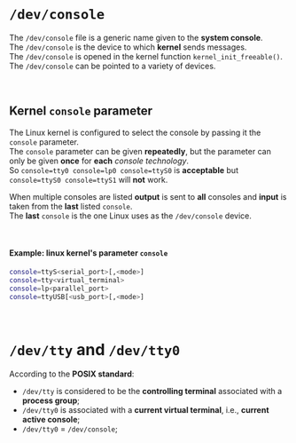 # `/dev/console`
The `/dev/console` file is a generic name given to the **system console**.<br>
The `/dev/console` is the device to which **kernel** sends messages.<br>
The `/dev/console` is opened in the kernel function `kernel_init_freeable()`.<br>
The `/dev/console` can be pointed to a variety of devices.

<br>

## Kernel `console` parameter
The Linux kernel is configured to select the console by passing it the `console` parameter.<br>
The `console` parameter can be given **repeatedly**, but the parameter can only be given **once** for **each** *console technology*.<br>
So `console=tty0 console=lp0 console=ttyS0` is **acceptable** but `console=ttyS0 console=ttyS1` will **not** work.<br>

When multiple consoles are listed **output** is sent to **all** consoles and **input** is taken from the **last** listed `console`.<br>
The **last** `console` is the one Linux uses as the `/dev/console` device.

<br>

#### Example: linux kernel's parameter `console`
```bash
console=ttyS<serial_port>[,<mode>]
console=tty<virtual_terminal>
console=lp<parallel_port>
console=ttyUSB[<usb_port>[,<mode>]
```

<br>

# `/dev/tty` and `/dev/tty0`
According to the **POSIX standard**:
- `/dev/tty` is considered to be the **controlling terminal** associated with a **process group**;
- `/dev/tty0` is associated with a **current virtual terminal**, i.e., **current active console**;
- `/dev/tty0` = `/dev/console`;
